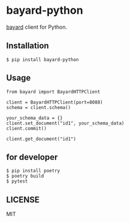 # bayard-python

[bayard](https://github.com/bayard-search/bayard) client for Python.


## Installation

```
$ pip install bayard-python
```

## Usage

```
from bayard import BayardHTTPClient

client = BayardHTTPClient(port=8088)
schema = client.schema()

your_schema_data = {}
client.set_document("id1", your_schema_data)
client.commit()

client.get_document("id1")
```

## for developer

```
$ pip install poetry
$ poetry build
$ pytest
```

## LICENSE

MIT
